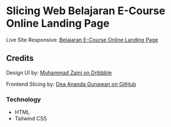 # Slicing Web Belajaran E-Course Online Landing Page

Live Site Responsive: [Belajaran E-Course Online Landing Page](https://belajaran-responsive.netlify.app/)

## Credits

Design UI by: [Muhammad Zaini on Dribbble](https://dribbble.com/shots/18776056-Belajaran-E-Course-Landing-Page)

Frontend Slicing by: [Dea Ananda Gunawan on GitHub](https://github.com/peperoxyz)

### Technology

- HTML
- Tailwind CSS
